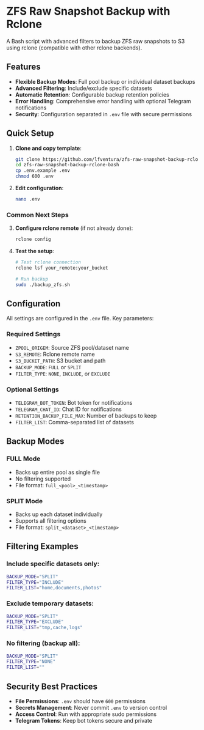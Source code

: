 # ZFS Raw Snapshot Backup with Rclone

A Bash script with advanced filters to backup ZFS raw snapshots to S3 using rclone (compatible with other rclone backends).

## Features

- **Flexible Backup Modes**: Full pool backup or individual dataset backups
- **Advanced Filtering**: Include/exclude specific datasets
- **Automatic Retention**: Configurable backup retention policies
- **Error Handling**: Comprehensive error handling with optional Telegram notifications
- **Security**: Configuration separated in `.env` file with secure permissions

## Quick Setup

1. **Clone and copy template**:
   ```bash
   git clone https://github.com/lfventura/zfs-raw-snapshot-backup-rclone-bash.git
   cd zfs-raw-snapshot-backup-rclone-bash
   cp .env.example .env
   chmod 600 .env
   ```

2. **Edit configuration**:
   ```bash
   nano .env
   ```

### Common Next Steps
3. **Configure rclone remote** (if not already done):
   ```bash
   rclone config
   ```

4. **Test the setup**:
   ```bash
   # Test rclone connection
   rclone lsf your_remote:your_bucket
   
   # Run backup
   sudo ./backup_zfs.sh
   ```

## Configuration

All settings are configured in the `.env` file. Key parameters:

### Required Settings
- `ZPOOL_ORIGEM`: Source ZFS pool/dataset name
- `S3_REMOTE`: Rclone remote name
- `S3_BUCKET_PATH`: S3 bucket and path
- `BACKUP_MODE`: `FULL` or `SPLIT`
- `FILTER_TYPE`: `NONE`, `INCLUDE`, or `EXCLUDE`

### Optional Settings
- `TELEGRAM_BOT_TOKEN`: Bot token for notifications
- `TELEGRAM_CHAT_ID`: Chat ID for notifications
- `RETENTION_BACKUP_FILE_MAX`: Number of backups to keep
- `FILTER_LIST`: Comma-separated list of datasets

## Backup Modes

### FULL Mode
- Backs up entire pool as single file
- No filtering supported
- File format: `full_<pool>_<timestamp>`

### SPLIT Mode
- Backs up each dataset individually
- Supports all filtering options
- File format: `split_<dataset>_<timestamp>`

## Filtering Examples

### Include specific datasets only:
```bash
BACKUP_MODE="SPLIT"
FILTER_TYPE="INCLUDE"
FILTER_LIST="home,documents,photos"
```

### Exclude temporary datasets:
```bash
BACKUP_MODE="SPLIT"
FILTER_TYPE="EXCLUDE" 
FILTER_LIST="tmp,cache,logs"
```

### No filtering (backup all):
```bash
BACKUP_MODE="SPLIT"
FILTER_TYPE="NONE"
FILTER_LIST=""
```

## Security Best Practices

- **File Permissions**: `.env` should have `600` permissions
- **Secrets Management**: Never commit `.env` to version control
- **Access Control**: Run with appropriate sudo permissions
- **Telegram Tokens**: Keep bot tokens secure and private
